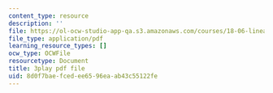 ```yaml
---
content_type: resource
description: ''
file: https://ol-ocw-studio-app-qa.s3.amazonaws.com/courses/18-06-linear-algebra-spring-2010/8d0f7baefcedee6596eaab43c55122fe_cdZnhQjJu4I.pdf
file_type: application/pdf
learning_resource_types: []
ocw_type: OCWFile
resourcetype: Document
title: 3play pdf file
uid: 8d0f7bae-fced-ee65-96ea-ab43c55122fe
---
```

